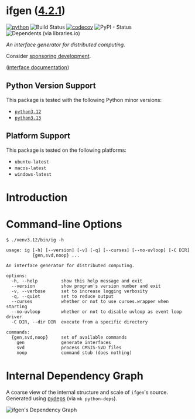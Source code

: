 <!--
    =====================================
    generator=datazen
    version=3.2.1
    hash=1eb6d15953b8928263a9e4377afd6b7e
    =====================================
-->

# ifgen ([4.2.1](https://pypi.org/project/ifgen/))

[![python](https://img.shields.io/pypi/pyversions/ifgen.svg)](https://pypi.org/project/ifgen/)
![Build Status](https://github.com/libre-embedded/ifgen/workflows/Python%20Package/badge.svg)
[![codecov](https://codecov.io/gh/libre-embedded/ifgen/branch/master/graphs/badge.svg?branch=master)](https://codecov.io/github/libre-embedded/ifgen)
![PyPI - Status](https://img.shields.io/pypi/status/ifgen)
![Dependents (via libraries.io)](https://img.shields.io/librariesio/dependents/pypi/ifgen)

*An interface generator for distributed computing.*

Consider [sponsoring development](https://github.com/sponsors/libre-embedded).

([interface documentation](https://libre-embedded.github.io/python/ifgen))

## Python Version Support

This package is tested with the following Python minor versions:

* [`python3.12`](https://docs.python.org/3.12/)
* [`python3.13`](https://docs.python.org/3.13/)

## Platform Support

This package is tested on the following platforms:

* `ubuntu-latest`
* `macos-latest`
* `windows-latest`

# Introduction

# Command-line Options

```
$ ./venv3.12/bin/ig -h

usage: ig [-h] [--version] [-v] [-q] [--curses] [--no-uvloop] [-C DIR]
          {gen,svd,noop} ...

An interface generator for distributed computing.

options:
  -h, --help         show this help message and exit
  --version          show program's version number and exit
  -v, --verbose      set to increase logging verbosity
  -q, --quiet        set to reduce output
  --curses           whether or not to use curses.wrapper when starting
  --no-uvloop        whether or not to disable uvloop as event loop driver
  -C DIR, --dir DIR  execute from a specific directory

commands:
  {gen,svd,noop}     set of available commands
    gen              generate interfaces
    svd              process CMSIS-SVD files
    noop             command stub (does nothing)

```

# Internal Dependency Graph

A coarse view of the internal structure and scale of
`ifgen`'s source.
Generated using [pydeps](https://github.com/thebjorn/pydeps) (via
`mk python-deps`).

![ifgen's Dependency Graph](im/pydeps.svg)
